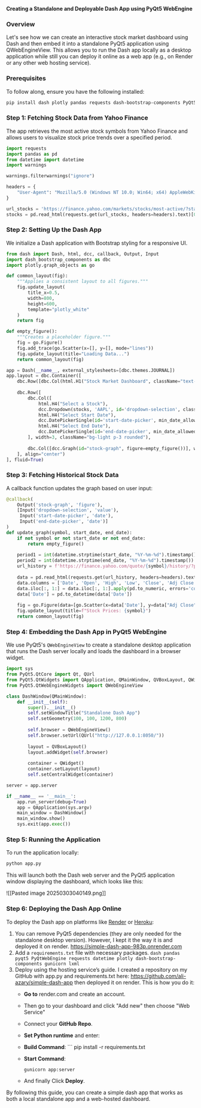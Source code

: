 **Creating a Standalone and Deployable Dash App using PyQt5 WebEngine**

### Overview

Let's see how we can create an interactive stock market dashboard using Dash and then embed it into a standalone PyQt5 application using QWebEngineView. This allows you to run the Dash app locally as a desktop application while still you can deploy it online as a web app (e.g., on Render or any other web hosting service).

### Prerequisites

To follow along, ensure you have the following installed:

```bash
pip install dash plotly pandas requests dash-bootstrap-components PyQt5 PyQtWebEngine
```

### Step 1: Fetching Stock Data from Yahoo Finance

The app retrieves the most active stock symbols from Yahoo Finance and allows users to visualize stock price trends over a specified period.

```python
import requests
import pandas as pd
from datetime import datetime
import warnings

warnings.filterwarnings("ignore")

headers = {
    "User-Agent": "Mozilla/5.0 (Windows NT 10.0; Win64; x64) AppleWebKit/537.36 (KHTML, like Gecko) Chrome/91.0.4472.124 Safari/537.36"
}

url_stocks = 'https://finance.yahoo.com/markets/stocks/most-active/?start=0&count=100'
stocks = pd.read_html(requests.get(url_stocks, headers=headers).text)[0]['Symbol'].to_list()
```

### Step 2: Setting Up the Dash App

We initialize a Dash application with Bootstrap styling for a responsive UI.

```python
from dash import Dash, html, dcc, callback, Output, Input
import dash_bootstrap_components as dbc
import plotly.graph_objects as go

def common_layout(fig):
    """Applies a consistent layout to all figures."""
    fig.update_layout(
        title_x=0.5,
        width=800,
        height=600,
        template="plotly_white"
    )
    return fig

def empty_figure():
    """Creates a placeholder figure."""
    fig = go.Figure()
    fig.add_trace(go.Scatter(x=[], y=[], mode="lines"))
    fig.update_layout(title="Loading Data...")
    return common_layout(fig)

app = Dash(__name__, external_stylesheets=[dbc.themes.JOURNAL])
app.layout = dbc.Container([
    dbc.Row([dbc.Col(html.H1("Stock Market Dashboard", className="text-center mb-4"), width=12)]),
    
    dbc.Row([
        dbc.Col([
            html.H4("Select a Stock"),
            dcc.Dropdown(stocks, 'AAPL', id='dropdown-selection', className="mb-4"),
            html.H4("Select Start Date"),
            dcc.DatePickerSingle(id='start-date-picker', min_date_allowed=datetime(2000, 1, 1), max_date_allowed=datetime.today(), date="2020-01-01"),
            html.H4("Select End Date"),
            dcc.DatePickerSingle(id='end-date-picker', min_date_allowed=datetime(2000, 1, 1), max_date_allowed=datetime.today(), date=datetime.today().strftime("%Y-%m-%d"))
        ], width=3, className="bg-light p-3 rounded"),
        
        dbc.Col([dcc.Graph(id="stock-graph", figure=empty_figure())], width=9)
    ], align="center")
], fluid=True)
```

### Step 3: Fetching Historical Stock Data

A callback function updates the graph based on user input:

```python
@callback(
    Output('stock-graph', 'figure'),
    [Input('dropdown-selection', 'value'),
     Input('start-date-picker', 'date'),
     Input('end-date-picker', 'date')]
)
def update_graph(symbol, start_date, end_date):
    if not symbol or not start_date or not end_date:
        return empty_figure()
    
    period1 = int(datetime.strptime(start_date, "%Y-%m-%d").timestamp())
    period2 = int(datetime.strptime(end_date, "%Y-%m-%d").timestamp())
    url_history = f'https://finance.yahoo.com/quote/{symbol}/history/?period1={period1}&period2={period2}'
    
    data = pd.read_html(requests.get(url_history, headers=headers).text)[0]
    data.columns = ['Date', 'Open', 'High', 'Low', 'Close', 'Adj Close', 'Volume']
    data.iloc[:, 1:] = data.iloc[:, 1:].apply(pd.to_numeric, errors='coerce')
    data['Date'] = pd.to_datetime(data['Date'])
    
    fig = go.Figure(data=[go.Scatter(x=data['Date'], y=data["Adj Close"], mode="lines")])
    fig.update_layout(title=f"Stock Prices: {symbol}")
    return common_layout(fig)
```

### Step 4: Embedding the Dash App in PyQt5 WebEngine

We use PyQt5's `QWebEngineView` to create a standalone desktop application that runs the Dash server locally and loads the dashboard in a browser widget.

```python
import sys
from PyQt5.QtCore import Qt, QUrl
from PyQt5.QtWidgets import QApplication, QMainWindow, QVBoxLayout, QWidget
from PyQt5.QtWebEngineWidgets import QWebEngineView

class DashWindow(QMainWindow):
    def __init__(self):
        super().__init__()
        self.setWindowTitle("Standalone Dash App")
        self.setGeometry(100, 100, 1200, 800)
        
        self.browser = QWebEngineView()
        self.browser.setUrl(QUrl("http://127.0.0.1:8050/"))
        
        layout = QVBoxLayout()
        layout.addWidget(self.browser)
        
        container = QWidget()
        container.setLayout(layout)
        self.setCentralWidget(container)

server = app.server

if __name__ == '__main__':
    app.run_server(debug=True)
    app = QApplication(sys.argv)
    main_window = DashWindow()
    main_window.show()
    sys.exit(app.exec())
```

### Step 5: Running the Application

To run the application locally:

```bash
python app.py
```

This will launch both the Dash web server and the PyQt5 application window displaying the dashboard, which looks like this:

![[Pasted image 20250303040149.png]]
### Step 6: Deploying the Dash App Online

To deploy the Dash app on platforms like [Render](https://render.com/) or [Heroku](https://www.heroku.com/):

1. You can remove PyQt5 dependencies (they are only needed for the standalone desktop version). However, I kept it the way it is and deployed it on render.
		https://simple-dash-app-983p.onrender.com
2. Add a `requirements.txt` file with necessary packages.
		```
		dash
		pandas
		pyqt5
		PyQtWebEngine
		requests
		datetime
		plotly
		dash-bootstrap-components
		gunicorn
		lxml
		```
3. Deploy using the hosting service’s guide. I created a repository on my GitHub with app.py and requirements.txt here: https://github.com/ali-azary/simple-dash-app then deployed it on render. This is how you do it:
	- **Go to** render.com and create an account.
	- Then go to your dashboard and click  "Add new" then choose  "Web Service"  
	- Connect your **GitHub Repo**.
	- **Set Python runtime** and enter:
    - **Build Command**:
               ```
        pip install -r requirements.txt
        
	- **Start Command**:
        
        `gunicorn app:server`
        
	- And finally Click **Deploy**.

By following this guide, you can create a simple dash app that works as both a local standalone app and a web-hosted dashboard.
